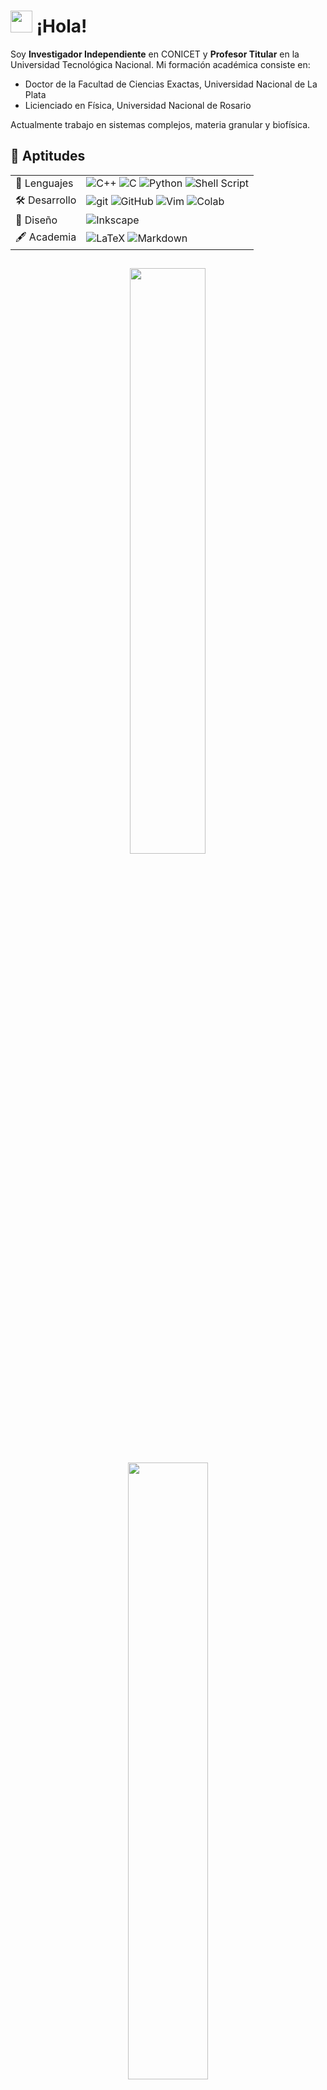 # <img src="https://media.giphy.com/media/hvRJCLFzcasrR4ia7z/giphy.gif" width="35"> ¡Hola!

Soy **Investigador Independiente** en CONICET y **Profesor Titular** en la Universidad Tecnológica Nacional. Mi formación académica consiste en:
* Doctor de la Facultad de Ciencias Exactas, Universidad Nacional de La Plata
* Licienciado en Física, Universidad Nacional de Rosario

Actualmente trabajo en sistemas complejos, materia granular y biofísica. 


## 🦾 Aptitudes

<div align="center">

<table>
  <tr>
    <td>💬 Lenguajes</td>
    <td><img src="https://img.shields.io/badge/C%2B%2B-00599C?logo=c%2B%2B&logoColor=white" alt="C++"/> <img src="https://img.shields.io/badge/C-00599C?logo=c&logoColor=white" alt="C"/> <img src="https://img.shields.io/badge/python-3670A0?logo=python&logoColor=ffdd54" alt="Python"/> <img src="https://img.shields.io/badge/shell_script-%23121011.svg?logo=gnu-bash&logoColor=white" alt="Shell Script"/></td>  </tr>
  <tr>
    <td>🛠 Desarrollo</td>
    <td><img src="https://img.shields.io/badge/-Git-F05032?logo=git&logoColor=white" alt="git"/> <img src="https://img.shields.io/badge/-GitHub-181717?logo=github&logoColor=white" alt="GitHub"/> <img src="https://img.shields.io/badge/Vim-%2311AB00.svg?logo=vim&logoColor=white" alt="Vim"/> <img src="https://img.shields.io/badge/Colab-F9AB00?logo=googlecolab&color=525252" alt="Colab"/> </td>
  </tr>
  <tr>
      <tr>
    <td>🎨 Diseño</td>
    <td><img src="https://img.shields.io/badge/Inkscape-000000?logo=Inkscape&logoColor=white" alt="Inkscape"/></td>
  </tr>
  <tr>
    <td>🖋 Academia</td>
    <td><img src="https://img.shields.io/badge/LaTeX-%23008080.svg?logo=latex&logoColor=white" alt="LaTeX"/> <img src="https://img.shields.io/badge/Markdown-000000?logo=markdown&logoColor=white" alt="Markdown"/> </td>
  </tr>
</table>

</div>

##

<p align="center">
  <img width="49%" src="https://github-readme-stats.vercel.app/api?username=manuxch&show_icons=true&count_private=true&include_all_commits=true&theme=transparent" />
  <img width="50.3%" src="https://github-readme-stats-peach-two.vercel.app/api/wakatime?username=manuxch&layout=compact&langs_count=8&theme=dracula" />
</p>
<p align="center">
    <img src="https://raw.githubusercontent.com/sleepymalc/manuxch/output/github-contribution-grid-snake.svg" />
</p>
<p align="center">
  <img src="https://profile-counter.glitch.me/manuxch/count.svg" />
</p>
<p align="center"><a href=https://carlevaro.ar>carlevaro.ar</a> | <a href="https://scholar.google.com/citations?user=FoBqqJgAAAAJ=en&oi=ao">Google Scholar</a>  </p>


<!---
manuxch/manuxch is a ✨ special ✨ repository because its `README.md` (this file) appears on your GitHub profile.
You can click the Preview link to take a look at your changes.
--->
